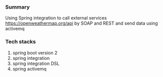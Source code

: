 
### Summary

Using Spring integration to call external services https://openweathermap.org/api by SOAP and REST
and send data using activemq

### Tech stacks
1. spring boot version 2
2. spring integration
3. spring integration DSL
4. spring activemq
